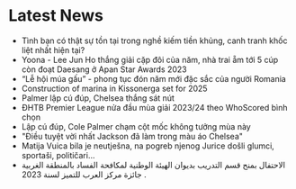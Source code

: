# Latest News
-  Tình bạn có thật sự tồn tại trong nghề kiếm tiền khủng, canh tranh khốc liệt nhất hiện tại?
-  Yoona - Lee Jun Ho thắng giải cặp đôi của năm, nhà trai ẵm tới 5 cúp còn đoạt Daesang ở Apan Star Awards 2023
-  “Lễ hội múa gấu” - phong tục đón năm mới đặc sắc của người Romania
-  Construction of marina in Kissonerga set for 2025
-  Palmer lập cú đúp, Chelsea thắng sát nút
-  ĐHTB Premier League nửa đầu mùa giải 2023/24 theo WhoScored bình chọn
-  Lập cú đúp, Cole Palmer chạm cột mốc không tưởng mùa này
-  "Điều tuyệt vời nhất Jackson đã làm trong màu áo Chelsea"
-  Matija Vuica bila je neutješna, na pogreb njenog Jurice došli glumci, sportaši, političari...
-  الاحتفال بمنح قسم التدريب بديوان الهيئة الوطنية لمكافحة الفساد بالمنطقة الغربية جائزة مركز العرب للتميز لسنة 2023 .
